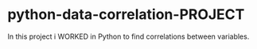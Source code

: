 # python-data-correlation-PROJECT
In this project i WORKED in Python to find correlations between variables.
